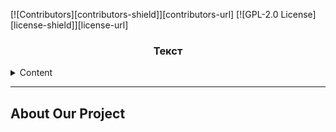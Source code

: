 <a id='readme-top'></a>

<!--[![Contributors](contributors-shield)](contributors-url)
[![Forks](forks-shield)](forks-url)
[![Stargazers](stars-shield)](stars-url)
[![Issues](issues-shield)](issues-url)
[![GPL-2.0 license](license-shield)](license-url)
[![Telegram](telegram-shield)](linkedin-url)-->

[![Contributors][contributors-shield]][contributors-url]
[![GPL-2.0 License][license-shield]][license-url]

<div align="center">
    <h3 align="center">Текст</h3>
</div>

<details>
  <summary>Content</summary>
  <ol>
    <li>
      <a href="#about-our-project">About Our Project</a>
      <ul>
        <li><a href="#About-our-team">About Our Team</a></li>
      </ul>
    </li>
    <li>
      <a href="#">текст</a>
      <ul>
        <li><a href="#">текст</a></li>
        <li><a href="#">текст</a></li>
      </ul>
    </li>
    <li><a href="#usage">текст</a></li>
    <li><a href="#"></a></li>
    <li><a href="#"></a></li>
    <li><a href="#license">License</a></li>
    <li><a href="#contact">Contact</a></li>
  </ol>
</details>

<hr>

## About Our Project